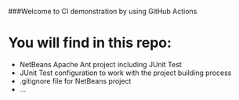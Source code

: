###Welcome to CI demonstration by using GitHub Actions

# You will find in this repo:
* NetBeans Apache Ant project including JUnit Test
* JUnit Test configuration to work with the project building process
* .gitignore file for NetBeans project
* ...
 